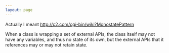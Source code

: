 ```yaml
---
layout: page
---
```


Actually I meant  http://c2.com/cgi-bin/wiki?MonostatePattern

When a class is wrapping a set of external APIs, the class itself may not have any variables, and thus no state of its own, but the external APIs that it references may or may not retain state.
